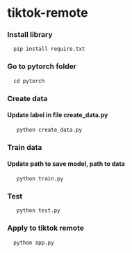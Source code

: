 # tiktok-remote
### Install library
```
  pip install require.txt
```
### Go to pytorch folder
```
  cd pytorch
```

### Create data
#### Update label in file create_data.py
```
   python create_data.py
```
### Train data
#### Update path to save model, path to data
```
   python train.py
```

### Test
``` 
   python test.py
```

### Apply to tiktok remote
```
  python app.py
```
